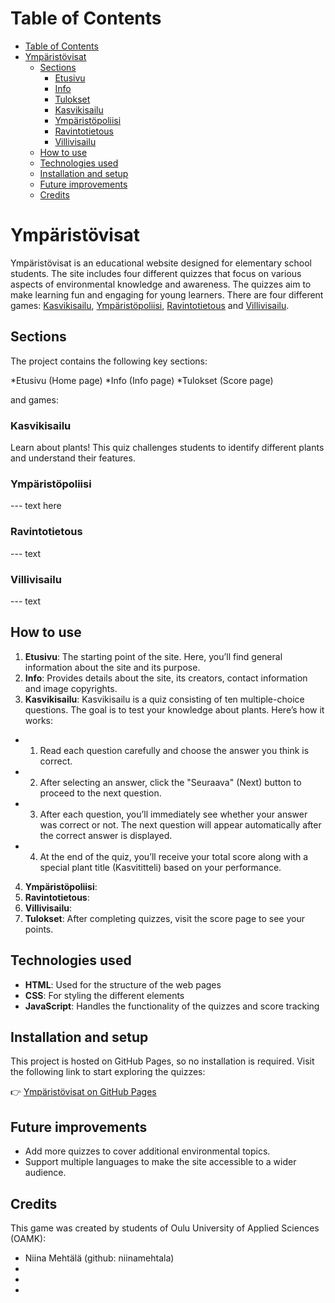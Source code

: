 # Table of Contents

* [Table of Contents](#table-of-contents)
* [Ympäristövisat](#ympäristövisat)
  * [Sections](#sections)
    * [Etusivu](#etusivu)
    * [Info](#info)
    * [Tulokset](#tulokset)
    * [Kasvikisailu](#kasvikisailu)
    * [Ympäristöpoliisi](#ympäristöpoliisi)
    * [Ravintotietous](#ravintotietous)
    * [Villivisailu](#villivisailu)
  * [How to use](#how-to-use)
  * [Technologies used](#technologies-used)
  * [Installation and setup](#installation-and-setup)
  * [Future improvements](#future-improvements)
  * [Credits](#credits)

# Ympäristövisat
Ympäristövisat is an educational website designed for elementary school students. The site includes four different quizzes that focus on various aspects of environmental knowledge and awareness. The quizzes aim to make learning fun and engaging for young learners. There are four different games: [Kasvikisailu](#kasvikisailu), [Ympäristöpoliisi](#ympäristöpoliisi), [Ravintotietous](#ravintotietous) and [Villivisailu](#villivisailu).


## Sections
The project contains the following key sections:

*Etusivu (Home page)
*Info (Info page)
*Tulokset (Score page)

 and games:

### Kasvikisailu

Learn about plants! This quiz challenges students to identify different plants and understand their features.

### Ympäristöpoliisi

--- text here

### Ravintotietous

--- text

### Villivisailu

--- text

## How to use

1.	**Etusivu**: The starting point of the site. Here, you’ll find general information about the site and its purpose.
2.	**Info**: Provides details about the site, its creators, contact information and image copyrights.
3.	**Kasvikisailu**: Kasvikisailu is a quiz consisting of ten multiple-choice questions. The goal is to test your knowledge about plants. Here’s how it works:

 * 1. Read each question carefully and choose the answer you think is correct.
 * 2. After selecting an answer, click the "Seuraava" (Next) button to proceed to the next question.
 * 3. After each question, you’ll immediately see whether your answer was correct or not. The next question will appear automatically after the correct answer is displayed.
 * 4. At the end of the quiz, you’ll receive your total score along with a special plant title (Kasvititteli) based on your performance.
 
4. **Ympäristöpoliisi**:
5. **Ravintotietous**:
6. **Villivisailu**:
7.	**Tulokset**: After completing quizzes, visit the score page to see your points.

## Technologies used

*	**HTML**: Used for the structure of the web pages
*	**CSS**: For styling the different elements
*	**JavaScript**: Handles the functionality of the quizzes and score tracking

## Installation and setup

This project is hosted on GitHub Pages, so no installation is required. Visit the following link to start exploring the quizzes:

👉 [Ympäristövisat on GitHub Pages](https://niinamehtala.github.io/ymparistovisat/)

## Future improvements

*	Add more quizzes to cover additional environmental topics.
* Support multiple languages to make the site accessible to a wider audience.

## Credits

This game was created by students of Oulu University of Applied Sciences (OAMK):

* Niina Mehtälä (github: niinamehtala)
*
*
*

